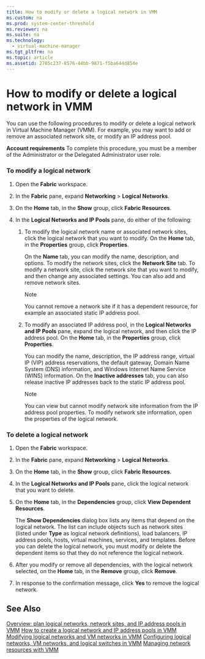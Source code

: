 ```yaml
---
title: How to modify or delete a logical network in VMM
ms.custom: na
ms.prod: system-center-threshold
ms.reviewer: na
ms.suite: na
ms.technology: 
  - virtual-machine-manager
ms.tgt_pltfrm: na
ms.topic: article
ms.assetid: 2705c237-8576-44bb-9871-f5ba644d854e
---
```

# How to modify or delete a logical network in VMM
You can use the following procedures to modify or delete a logical network in Virtual Machine Manager \(VMM\). For example, you may want to add or remove an associated network site, or modify an IP address pool.

**Account requirements** To complete this procedure, you must be a member of the Administrator or the Delegated Administrator user role.

### To modify a logical network

1.  Open the **Fabric** workspace.

2.  In the **Fabric** pane, expand **Networking** > **Logical Networks**.

3.  On the **Home** tab, in the **Show** group, click **Fabric Resources**.

4.  In the **Logical Networks and IP Pools** pane, do either of the following:

    1.  To modify the logical network name or associated network sites, click the logical network that you want to modify. On the **Home** tab, in the **Properties** group, click **Properties**.

        On the **Name** tab, you can modify the name, description, and options. To modify the network sites, click the **Network Site** tab. To modify a network site, click the network site that you want to modify, and then change any associated settings. You can also add and remove network sites.

        > [!NOTE]
        > You cannot remove a network site if it has a dependent resource, for example an associated static IP address pool.

    2.  To modify an associated IP address pool, in the **Logical Networks and IP Pools** pane, expand the logical network, and then click the IP address pool. On the **Home** tab, in the **Properties** group, click **Properties**.

        You can modify the name, description, the IP address range, virtual IP \(VIP\) address reservations, the default gateway, Domain Name System \(DNS\) information, and Windows Internet Name Service \(WINS\) information. On the **Inactive addresses** tab, you can also release inactive IP addresses back to the static IP address pool.

        > [!NOTE]
        > You can view but cannot modify network site information from the IP address pool properties. To modify network site information, open the properties of the logical network.

### To delete a logical network

1.  Open the **Fabric** workspace.

2.  In the **Fabric** pane, expand **Networking** > **Logical Networks**.

3.  On the **Home** tab, in the **Show** group, click **Fabric Resources**.

4.  In the **Logical Networks and IP Pools** pane, click the logical network that you want to delete.

5.  On the **Home** tab, in the **Dependencies** group, click **View Dependent Resources**.

    The **Show Dependencies** dialog box lists any items that depend on the logical network. The list can include objects such as network sites \(listed under **Type** as logical network definitions\), load balancers, IP address pools, hosts, virtual machines, services, and templates. Before you can delete the logical network, you must modify or delete the dependent items so that they do not reference the logical network.

6.  After you modify or remove all dependencies, with the logical network selected, on the **Home** tab, in the **Remove** group, click **Remove**.

7.  In response to the confirmation message, click **Yes** to remove the logical network.

## See Also
[Overview: plan logical networks, network sites, and IP address pools in VMM](Overview--plan-logical-networks,-network-sites,-and-IP-address-pools-in-VMM.md)
[How to create a logical network and IP address pools in VMM](How-to-create-a-logical-network-and-IP-address-pools-in-VMM.md)
[Modifying logical networks and VM networks in VMM](Modifying-logical-networks-and-VM-networks-in-VMM.md)
[Configuring logical networks, VM networks, and logical switches in VMM](Configuring-logical-networks,-VM-networks,-and-logical-switches-in-VMM.md)
[Managing network resources with VMM](Managing-network-resources-with-VMM.md)


